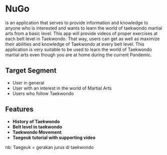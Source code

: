 # NuGo

is an application that serves to provide information and knowledge to anyone who is interested and wants to learn the world of taekwondo martial arts from a basic level. This app will provide videos of proper exercises at each belt level in Taekwondo. That way, users can get as well as maximize their abilities and knowledge of Taekwondo at every belt level. This application is very suitable to be used to learn the world of Taekwondo martial arts even though you are at home during the current Pandemic.

## Target Segment

-  User in general
-  User with an interest in the world of Martial Arts
-  Users who follow Taekwondo

## Features

-  **History of Taekwondo**
-  **Belt level in taekwondo**
-  **Taekwondo Movement**
-  **Taegeuk tutorial with supporting video**

nb: Taegeuk = gerakan jurus di taekwondo

